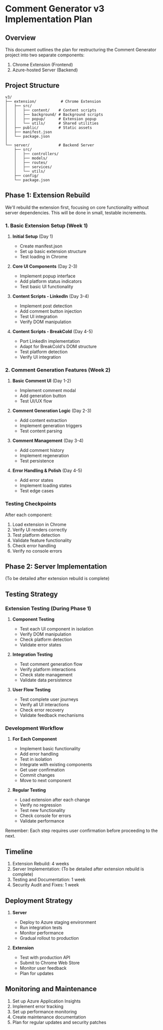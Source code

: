 # Comment Generator v3 Implementation Plan

## Overview
This document outlines the plan for restructuring the Comment Generator project into two separate components:
1. Chrome Extension (Frontend)
2. Azure-hosted Server (Backend)

## Project Structure
```
v3/
├── extension/           # Chrome Extension
│   ├── src/
│   │   ├── content/    # Content scripts
│   │   ├── background/ # Background scripts
│   │   ├── popup/      # Extension popup
│   │   └── utils/      # Shared utilities
│   ├── public/         # Static assets
│   ├── manifest.json
│   └── package.json
│
└── server/             # Backend Server
    ├── src/
    │   ├── controllers/
    │   ├── models/
    │   ├── routes/
    │   ├── services/
    │   └── utils/
    ├── config/
    └── package.json
```

## Phase 1: Extension Rebuild
We'll rebuild the extension first, focusing on core functionality without server dependencies. This will be done in small, testable increments.

### 1. Basic Extension Setup (Week 1)
1. **Initial Setup** (Day 1)
   - Create manifest.json
   - Set up basic extension structure
   - Test loading in Chrome

2. **Core UI Components** (Day 2-3)
   - Implement popup interface
   - Add platform status indicators
   - Test basic UI functionality

3. **Content Scripts - LinkedIn** (Day 3-4)
   - Implement post detection
   - Add comment button injection
   - Test UI integration
   - Verify DOM manipulation

4. **Content Scripts - BreakCold** (Day 4-5)
   - Port LinkedIn implementation
   - Adapt for BreakCold's DOM structure
   - Test platform detection
   - Verify UI integration

### 2. Comment Generation Features (Week 2)
1. **Basic Comment UI** (Day 1-2)
   - Implement comment modal
   - Add generation button
   - Test UI/UX flow

2. **Comment Generation Logic** (Day 2-3)
   - Add content extraction
   - Implement generation triggers
   - Test content parsing

3. **Comment Management** (Day 3-4)
   - Add comment history
   - Implement regeneration
   - Test persistence

4. **Error Handling & Polish** (Day 4-5)
   - Add error states
   - Implement loading states
   - Test edge cases

### Testing Checkpoints
After each component:
1. Load extension in Chrome
2. Verify UI renders correctly
3. Test platform detection
4. Validate feature functionality
5. Check error handling
6. Verify no console errors

## Phase 2: Server Implementation
(To be detailed after extension rebuild is complete)

## Testing Strategy
### Extension Testing (During Phase 1)
1. **Component Testing**
   - Test each UI component in isolation
   - Verify DOM manipulation
   - Check platform detection
   - Validate error states

2. **Integration Testing**
   - Test comment generation flow
   - Verify platform interactions
   - Check state management
   - Validate data persistence

3. **User Flow Testing**
   - Test complete user journeys
   - Verify all UI interactions
   - Check error recovery
   - Validate feedback mechanisms

### Development Workflow
1. **For Each Component**
   - Implement basic functionality
   - Add error handling
   - Test in isolation
   - Integrate with existing components
   - Get user confirmation
   - Commit changes
   - Move to next component

2. **Regular Testing**
   - Load extension after each change
   - Verify no regression
   - Test new functionality
   - Check console for errors
   - Validate performance

Remember: Each step requires user confirmation before proceeding to the next.

## Timeline
1. Extension Rebuild: 4 weeks
2. Server Implementation: (To be detailed after extension rebuild is complete)
3. Testing and Documentation: 1 week
4. Security Audit and Fixes: 1 week

## Deployment Strategy
1. **Server**
   - Deploy to Azure staging environment
   - Run integration tests
   - Monitor performance
   - Gradual rollout to production

2. **Extension**
   - Test with production API
   - Submit to Chrome Web Store
   - Monitor user feedback
   - Plan for updates

## Monitoring and Maintenance
1. Set up Azure Application Insights
2. Implement error tracking
3. Set up performance monitoring
4. Create maintenance documentation
5. Plan for regular updates and security patches
